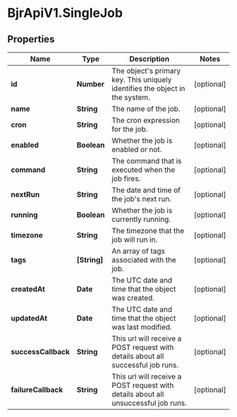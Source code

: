 # BjrApiV1.SingleJob

## Properties
Name | Type | Description | Notes
------------ | ------------- | ------------- | -------------
**id** | **Number** | The object&#x27;s primary key. This uniquely identifies the object in the system. | [optional] 
**name** | **String** | The name of the job. | [optional] 
**cron** | **String** | The cron expression for the job. | [optional] 
**enabled** | **Boolean** | Whether the job is enabled or not. | [optional] 
**command** | **String** | The command that is executed when the job fires. | [optional] 
**nextRun** | **String** | The date and time of the job&#x27;s next run. | [optional] 
**running** | **Boolean** | Whether the job is currently running. | [optional] 
**timezone** | **String** | The timezone that the job will run in. | [optional] 
**tags** | **[String]** | An array of tags associated with the job. | [optional] 
**createdAt** | **Date** | The UTC date and time that the object was created. | [optional] 
**updatedAt** | **Date** | The UTC date and time that the object was last modified. | [optional] 
**successCallback** | **String** | This url will receive a POST request with details about all successful job runs. | [optional] 
**failureCallback** | **String** | This url will receive a POST request with details about all unsuccessful job runs. | [optional] 
